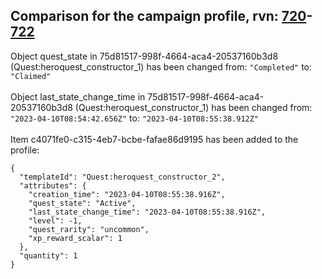 ## Comparison for the campaign profile, rvn: [720](https://github.com/PRO100KatYT/FortniteProfileRevisions/tree/main/profiles/campaign/720%20campaign.json)-[722](https://github.com/PRO100KatYT/FortniteProfileRevisions/tree/main/profiles/campaign/722%20campaign.json)

Object quest_state in 75d81517-998f-4664-aca4-20537160b3d8 (Quest:heroquest_constructor_1) has been changed from: `"Completed"` to: `"Claimed"`
<br><br>
Object last_state_change_time in 75d81517-998f-4664-aca4-20537160b3d8 (Quest:heroquest_constructor_1) has been changed from: `"2023-04-10T08:54:42.656Z"` to: `"2023-04-10T08:55:38.912Z"`
<br><br>
Item c4071fe0-c315-4eb7-bcbe-fafae86d9195 has been added to the profile:

```
{
  "templateId": "Quest:heroquest_constructor_2",
  "attributes": {
    "creation_time": "2023-04-10T08:55:38.916Z",
    "quest_state": "Active",
    "last_state_change_time": "2023-04-10T08:55:38.916Z",
    "level": -1,
    "quest_rarity": "uncommon",
    "xp_reward_scalar": 1
  },
  "quantity": 1
}
```

<br><br>
